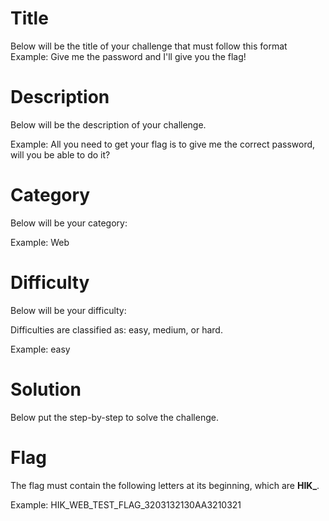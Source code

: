 # Title

Below will be the title of your challenge that must follow this format
Example: Give me the password and I'll give you the flag!

# Description

Below will be the description of your challenge.

Example: All you need to get your flag is to give me the correct password, will you be able to do it?

# Category 

Below will be your category:

Example: Web

# Difficulty

Below will be your difficulty:

Difficulties are classified as: easy, medium, or hard.

Example: easy

# Solution

Below put the step-by-step to solve the challenge.

# Flag

The flag must contain the following letters at its beginning, which are **HIK_**.

Example: HIK_WEB_TEST_FLAG_3203132130AA3210321